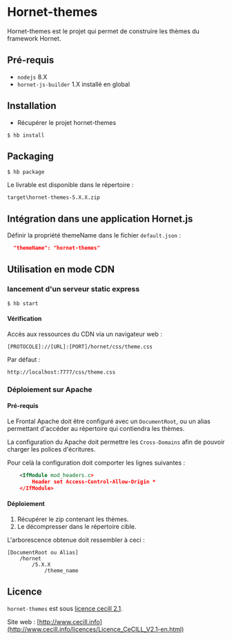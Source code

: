 # Hornet-themes

Hornet-themes est le projet qui permet de construire les thèmes du framework Hornet. 

## Pré-requis

- `nodejs` 8.X
- `hornet-js-builder` 1.X installé en global

## Installation

- Récupérer le projet hornet-themes

```shell
$ hb install
```

## Packaging

```shell
$ hb package
```

Le livrable est disponible dans le répertoire :

`target\hornet-themes-5.X.X.zip`

## Intégration dans une application Hornet.js

Définir la propriété themeName dans le fichier `default.json` :

```json
  "themeName": "hornet-themes"
```

## Utilisation en mode CDN

### lancement d'un serveur static express


```shell
$ hb start
```

#### Vérification

Accès aux ressources du CDN via un navigateur web :

`[PROTOCOLE]://[URL]:[PORT]/hornet/css/theme.css`

Par défaut :

`http://localhost:7777/css/theme.css`

### Déploiement sur Apache

#### Pré-requis

Le Frontal Apache doit être configuré avec un `DocumentRoot`, ou un alias permettant d'accéder au répertoire qui contiendra les thèmes.

La configuration du Apache doit permettre les `Cross-Domains` afin de pouvoir charger les polices d'écritures.

Pour celà la configuration doit comporter les lignes suivantes :

```xml
	<IfModule mod_headers.c>
		Header set Access-Control-Allow-Origin *
	</IfModule> 
```

#### Déploiement

1. Récupérer le zip contenant les thèmes.
2. Le décompresser dans le répertoire cible.

L'arborescence obtenue doit ressembler à ceci :

```
[DocumentRoot ou Alias]
	/hornet
		/5.X.X
			/theme_name
```

## Licence

`hornet-themes` est sous [licence cecill 2.1](./LICENSE.md).

Site web : [http://www.cecill.info](http://www.cecill.info/licences/Licence_CeCILL_V2.1-en.html)